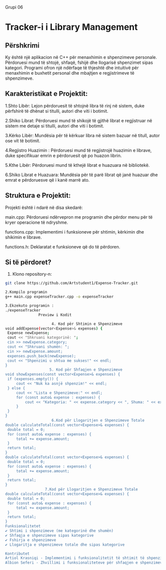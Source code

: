 Grupi 06
# Tracker-i i Library Management

## Përshkrimi
Ky është një aplikacion në C++ për menaxhimin e shpenzimeve personale. Përdoruesi mund të shtojë, shfaqë, fshijë dhe llogarisë shpenzimet sipas kategori. Programi ofron një ndërfaqe të thjeshtë dhe intuitivë për menaxhimin e buxhetit personal dhe mbajtjen e regjistrimeve të shpenzimeve.

## Karakteristikat e Projektit:
 1.Shto Libër:
Lejon përdoruesit të shtojnë libra të rinj në sistem, duke përfshirë të dhënat si titulli, autori dhe viti i botimit.
 
  
  2.Shiko Librat:
Përdoruesi mund të shikojë të gjithë librat e regjistruar në sistem me detaje si titulli, autori dhe viti i botimit.
 
  
  3.Kërko Libër: 
Mundësia për të kërkuar libra në sistem bazuar në titull, autor ose vit të botimit.

  
  4.Regjistro Huazimin
: Përdoruesi mund të regjistrojë huazimin e librave, duke specifikuar emrin e përdoruesit që po huazon librin.
 
   
   5.Kthe Libër:
Përdoruesi mund të kthejë librat e huazuara në bibliotekë.
 
   
   6.Shiko Librat e Huazuara:
Mundësia për të parë librat që janë huazuar dhe emrat e përdoruesve që i kanë marrë ato.

## Struktura e Projektit:
Projekti është i ndarë në disa skedarë:

main.cpp: Përdoruesi ndërvepron me programin dhe përdor menu për të kryer operacione të ndryshme.

functions.cpp: Implementimi i funksioneve për shtimin, kërkimin dhe shikimin e librave.

functions.h: Deklaratat e funksioneve që do të përdoren.

## Si të përdoret?
  
  1. Klono repository-n:
   ```sh
   git clone https://github.com/Artstudent1/Expense-Tracker.git
  
  2.Kompilo programin
g++ main.cpp expenseTracker.cpp -o expenseTracker

   3.Ekzekuto programin :
./expenseTracker
                  Preview i Kodit

                        4. Kod për Shtimin e Shpenzimeve
void addExpense(vector<Expense>& expenses) {
    Expense newExpense;
    cout << "Shkruani kategorinë: ";
    cin >> newExpense.category;
    cout << "Shkruani shumën: ";
    cin >> newExpense.amount;
    expenses.push_back(newExpense);
    cout << "Shpenzimi u shtua me sukses!" << endl;
}
                       5. Kod për Shfaqjen e Shpenzimeve
void showExpenses(const vector<Expense>& expenses) {
    if (expenses.empty()) {
        cout << "Nuk ka asnjë shpenzim!" << endl;
    } else {
        cout << "Lista e Shpenzimeve:" << endl;
        for (const auto& expense : expenses) {
            cout << "Kategoria: " << expense.category << ", Shuma: " << expense.amount << endl;
        }
    }
}
                        6.Kod për Llogaritjen e Shpenzimeve Totale
double calculateTotal(const vector<Expense>& expenses) {
    double total = 0;
    for (const auto& expense : expenses) {
        total += expense.amount;
    }
    return total;
}
double calculateTotal(const vector<Expense>& expenses) {
    double total = 0;
    for (const auto& expense : expenses) {
        total += expense.amount;
    }
    return total;
}
                     7.Kod për Llogaritjen e Shpenzimeve Totale
double calculateTotal(const vector<Expense>& expenses) {
    double total = 0;
    for (const auto& expense : expenses) {
        total += expense.amount;
    }
    return total;
}
Funksionalitetet
✔️ Shtimi i shpenzimeve (me kategorinë dhe shumën)
✔️ Shfaqja e shpenzimeve sipas kategorive
✔️ Fshirja e shpenzimeve
✔️ Llogaritja e shpenzimeve totale dhe sipas kategorive

Kontributet
Artiol Krasniqi - Implementimi i funksionalitetit të shtimit të shpenzimeve dhe përmirësimi i logjikës së përpunimit të të dhënave.
Albion Seferi - Zhvillimi i funksionaliteteve për shfaqjen e shpenzimeve sipas kategorive dhe llogaritja e shpenzimeve totale.


